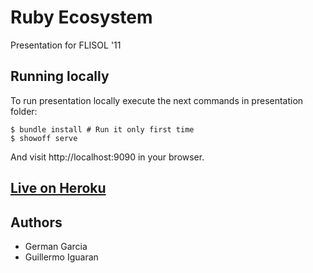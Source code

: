 # Ruby Ecosystem 
Presentation for FLISOL '11

## Running locally
To run presentation locally execute the next commands in presentation folder:

    $ bundle install # Run it only first time
    $ showoff serve

And visit http://localhost:9090 in your browser.

## [Live on Heroku](http://ruby-ecosystem.heroku.com)

## Authors
* German Garcia
* Guillermo Iguaran
